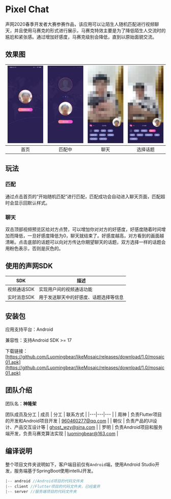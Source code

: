 # Pixel Chat

声网2020春季开发者大赛参赛作品，该应用可以让陌生人随机匹配进行视频聊天，并且使用马赛克的形式进行展示，马赛克特效主要是为了降低陌生人交流时的尴尬和紧张感。通过增加好感度，马赛克级别会降低，直到以原始面貌交流。

## 效果图

| ![](./img/normal.jpg) | ![](./img/match.jpg) | ![](./img/call.jpg) | ![](./img/topic.jpg) |
| :-------------------: | :------------------: | :-----------------: | :------------------: |
|         首页          |        匹配中        |        聊天         |       选择话题       |

## 玩法

### 匹配

通过点击首页的“开始随机匹配”进行匹配，匹配成功会自动进入聊天页面，匹配超时会显示回默认样式。

### 聊天

双击顶部视频预览区给对方点赞，可以增加你对对方的好感度，好感度随着时间增加而降低，一旦好感度降低为0，聊天就结束了。好感度越高，对方看到的画面越清晰。点击底部的话题可以向对方传达你期望聊天的话题，双方选择一样的话题会用粉色表示，否则是灰色的。

## 使用的声网SDK
| SDK | 描述|
|---|---|
|视频通话SDK|实现用户间的视频通话功能|
|实时消息SDK|用于发送聊天中的好感度、话题选择等信息|

## 安装包

应用支持平台：Android

兼容性：支持Android SDK >= 17

下载链接：[https://github.com/Luomingbear/likeMosaic/releases/download/1.0/mosaic01.apk](https://github.com/Luomingbear/likeMosaic/releases/download/1.0/mosaic01.apk)

## 团队介绍

团队名：**神隆架**

团队成员及分工
| 成员 | 分工 | 联系方式 |
|---|---|--- |
| 周神 | 负责Flutter项目的开发和Android项目开发 | 960460277@qq.com  |
| 朝仪 | 负责产品的UI设计、产品交互设计等 | ghost_wzy@sina.com |
| 罗明 | 负责Android项目和服务端开发，负责马赛克算法实现 | luomingbear@163.com |

## 编译说明
整个项目文件夹说明如下，客户端目前仅有`Android`端，使用Android Studio开发，服务端基于SpringBoot使用intelliJ开发。

```javascript
|-- android //Android项目的代码文件夹
|-- client //Flutter项目的代码文件夹，已经废弃
|-- server //服务端项目的代码文件夹
```


